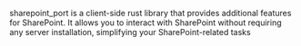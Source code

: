 sharepoint_port is a client-side rust library that provides additional features for SharePoint. It allows you to interact with SharePoint without requiring any server installation, simplifying your SharePoint-related tasks